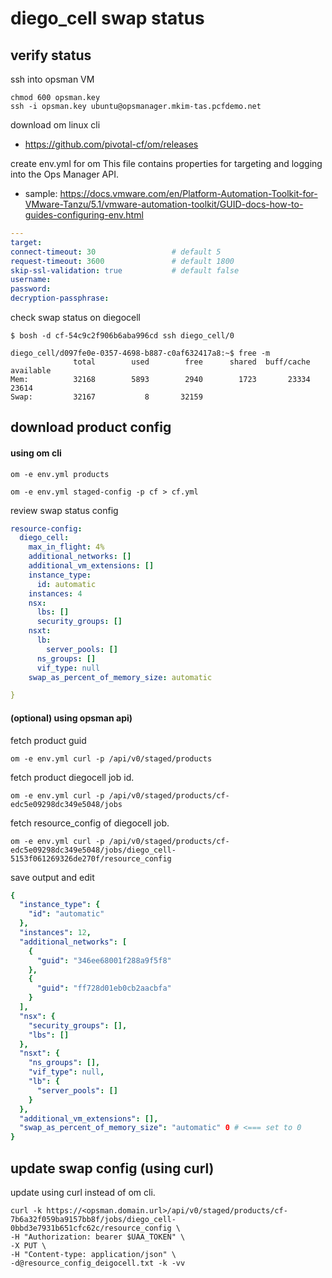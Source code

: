 

# diego_cell swap status

##  verify status
ssh into opsman VM
```
chmod 600 opsman.key 
ssh -i opsman.key ubuntu@opsmanager.mkim-tas.pcfdemo.net

```

download om linux cli
- https://github.com/pivotal-cf/om/releases
  
create env.yml for om
This file contains properties for targeting and logging into the Ops Manager API. 
- sample: https://docs.vmware.com/en/Platform-Automation-Toolkit-for-VMware-Tanzu/5.1/vmware-automation-toolkit/GUID-docs-how-to-guides-configuring-env.html

``` yaml
---
target:
connect-timeout: 30                 # default 5
request-timeout: 3600               # default 1800
skip-ssl-validation: true           # default false
username: 
password: 
decryption-passphrase: 
```
check swap status on diegocell
```
$ bosh -d cf-54c9c2f906b6aba996cd ssh diego_cell/0

diego_cell/d097fe0e-0357-4698-b887-c0af632417a8:~$ free -m
              total        used        free      shared  buff/cache   available
Mem:          32168        5893        2940        1723       23334       23614
Swap:         32167           8       32159
```

## download product config 

#### using om cli

```
om -e env.yml products

om -e env.yml staged-config -p cf > cf.yml
```

review swap status config
``` yaml
resource-config:
  diego_cell:
    max_in_flight: 4%
    additional_networks: []
    additional_vm_extensions: []
    instance_type:
      id: automatic
    instances: 4
    nsx:
      lbs: []
      security_groups: []
    nsxt:
      lb:
        server_pools: []
      ns_groups: []
      vif_type: null
    swap_as_percent_of_memory_size: automatic

}
```

#### (optional) using opsman api) 
fetch product guid
```
om -e env.yml curl -p /api/v0/staged/products
```
fetch product diegocell job id.
```
om -e env.yml curl -p /api/v0/staged/products/cf-edc5e09298dc349e5048/jobs
```
fetch resource_config of diegocell job.
```
om -e env.yml curl -p /api/v0/staged/products/cf-edc5e09298dc349e5048/jobs/diego_cell-5153f061269326de270f/resource_config
```
save output and edit
``` yaml
{
  "instance_type": {
    "id": "automatic"
  },
  "instances": 12,
  "additional_networks": [
    {
      "guid": "346ee68001f288a9f5f8"
    },
    {
      "guid": "ff728d01eb0cb2aacbfa"
    }
  ],
  "nsx": {
    "security_groups": [],
    "lbs": []
  },
  "nsxt": {
    "ns_groups": [],
    "vif_type": null,
    "lb": {
      "server_pools": []
    }
  },
  "additional_vm_extensions": [],
  "swap_as_percent_of_memory_size": "automatic" 0 # <=== set to 0
}
```

## update swap config (using curl)

update using curl instead of om cli.
```
curl -k https://<opsman.domain.url>/api/v0/staged/products/cf-7b6a32f059ba9157bb8f/jobs/diego_cell-0bbd3e7931b651cfc62c/resource_config \
-H "Authorization: bearer $UAA_TOKEN" \
-X PUT \
-H "Content-type: application/json" \
-d@resource_config_deigocell.txt -k -vv
```



